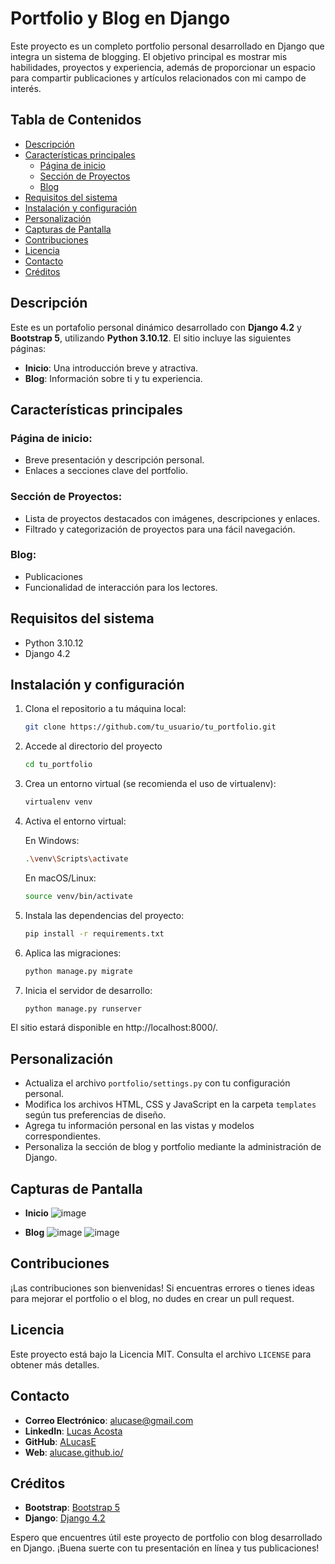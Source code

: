 # Portfolio y Blog en Django

Este proyecto es un completo portfolio personal desarrollado en Django que integra un sistema de blogging. El objetivo principal es mostrar mis habilidades, proyectos y experiencia, además de proporcionar un espacio para compartir publicaciones y artículos relacionados con mi campo de interés.

## Tabla de Contenidos
- [Descripción](#descripción)
- [Características principales](#características-principales)
  - [Página de inicio](#página-de-inicio)
  - [Sección de Proyectos](#sección-de-proyectos)
  - [Blog](#blog)
- [Requisitos del sistema](#requisitos-del-sistema)
- [Instalación y configuración](#instalación-y-configuración)
- [Personalización](#personalización)
- [Capturas de Pantalla](#capturas-de-pantalla)
- [Contribuciones](#contribuciones)
- [Licencia](#licencia)
- [Contacto](#contacto)
- [Créditos](#créditos)

## Descripción

Este es un portafolio personal dinámico desarrollado con **Django 4.2** y **Bootstrap 5**, utilizando **Python 3.10.12**. El sitio incluye las siguientes páginas:

- **Inicio**: Una introducción breve y atractiva.
- **Blog**: Información sobre ti y tu experiencia.

## Características principales

### Página de inicio:

- Breve presentación y descripción personal.
- Enlaces a secciones clave del portfolio.

### Sección de Proyectos:

- Lista de proyectos destacados con imágenes, descripciones y enlaces.
- Filtrado y categorización de proyectos para una fácil navegación.

### Blog:

- Publicaciones
- Funcionalidad de interacción para los lectores.

## Requisitos del sistema

- Python 3.10.12
- Django 4.2

## Instalación y configuración

1. Clona el repositorio a tu máquina local:

   ```bash
   git clone https://github.com/tu_usuario/tu_portfolio.git

2. Accede al directorio del proyecto

   ```bash
   cd tu_portfolio
   ```

3. Crea un entorno virtual (se recomienda el uso de virtualenv):
   ```bash
   virtualenv venv
   ```

4. Activa el entorno virtual:

   En Windows:

      ```bash
      .\venv\Scripts\activate
      ```

   En macOS/Linux:

      ```bash
      source venv/bin/activate
      ```

5. Instala las dependencias del proyecto:
   ```bash
   pip install -r requirements.txt
   ```

6. Aplica las migraciones:
   ```bash
   python manage.py migrate
   ```

7. Inicia el servidor de desarrollo:
   ```bash
   python manage.py runserver
   ```

El sitio estará disponible en http://localhost:8000/.

## Personalización

- Actualiza el archivo `portfolio/settings.py` con tu configuración personal.
- Modifica los archivos HTML, CSS y JavaScript en la carpeta `templates` según tus preferencias de diseño.
- Agrega tu información personal en las vistas y modelos correspondientes.
- Personaliza la sección de blog y portfolio mediante la administración de Django.

## Capturas de Pantalla

- **Inicio**
![image](https://github.com/user-attachments/assets/01bd7924-1619-47b7-a94c-13245902e5f0)

- **Blog**
![image](https://github.com/user-attachments/assets/99d6f870-9b0a-47b3-b027-69759fe8cf7c)
![image](https://github.com/user-attachments/assets/28687c05-ae56-4f13-8011-3ae4b59c4b82)


## Contribuciones

¡Las contribuciones son bienvenidas! Si encuentras errores o tienes ideas para mejorar el portfolio o el blog, no dudes en crear un pull request.

## Licencia

Este proyecto está bajo la Licencia MIT. Consulta el archivo `LICENSE` para obtener más detalles.

## Contacto

- **Correo Electrónico**: alucase@gmail.com
- **LinkedIn**: [Lucas Acosta](https://www.linkedin.com/in/alucase/)
- **GitHub**: [ALucasE](https://github.com/ALucasE)
- **Web**: [alucase.github.io/](https://alucase.github.io/)

## Créditos

- **Bootstrap**: [Bootstrap 5](https://getbootstrap.com/)
- **Django**: [Django 4.2](https://www.djangoproject.com/)

Espero que encuentres útil este proyecto de portfolio con blog desarrollado en Django. ¡Buena suerte con tu presentación en línea y tus publicaciones!
